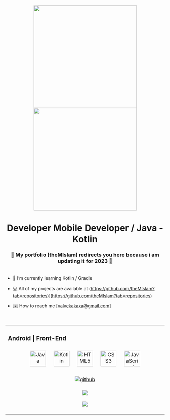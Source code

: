 <div align="center">
<img src="https://raw.githubusercontent.com/thomasync/thomasync/main/headergitdark.gif#gh-dark-mode-only" align="center" height="325" />
<img src="https://raw.githubusercontent.com/thomasync/thomasync/main/headergitlight.gif#gh-light-mode-only" align="center" height="325" />
</div>  
  

# <div align="center">Developer Mobile Developer / Java - Kotlin</div>  

### <div align="center">🚧 My portfolio (theMIslam) redirects you here because i am updating it for 2023 🚧</div><br />

- 🌱 I’m currently learning Kotlin / Gradle  
  

- 💻 All of my projects are available at (https://github.com/theMIslam?tab=repositories)](https://github.com/theMIslam?tab=repositories)  
  

- ✉️ How to reach me [valvekakaxa@gmail.com]  
  

<br/>  

<table><tr><td valign="top" width="33%">



### Android | Front-End  
<div align="center">  
<img style="margin: 10px" src="https://profilinator.rishav.dev/skills-assets/angularjs-original.svg" alt="Java" height="50" />  
<img style="margin: 10px" src="https://cms-assets.tutsplus.com/uploads/users/1499/posts/29590/preview_image/kotlin.jpg" alt="Kotlin" height="50" />  
<img style="margin: 10px" src="https://profilinator.rishav.dev/skills-assets/html5-original-wordmark.svg" alt="HTML5" height="50" />  
<img style="margin: 10px" src="https://profilinator.rishav.dev/skills-assets/css3-original-wordmark.svg" alt="CSS3" height="50" />  
<img style="margin: 10px" src="https://profilinator.rishav.dev/skills-assets/javascript-original.svg" alt="JavaScript" height="50" />  
</div>

<br/>  

<div align="center">
<a href="https://github.com/theMIslam" target="_blank">
<img src=https://img.shields.io/badge/github-%2324292e.svg?&style=for-the-badge&logo=github&logoColor=white alt=github style="margin-bottom: 5px;" />
</a>
</div>  
  

<br/>  

<div align="center">
<img src="https://komarev.com/ghpvc/?username=theMIslam&&style=flat-square" align="center" />
</div>  
  

<br/>  

<div align="center"><img src="https://github-readme-stats.vercel.app/api?username=theMIslam&show_icons=true&count_private=true&hide_border=true" align="center" /></div>
<br />
